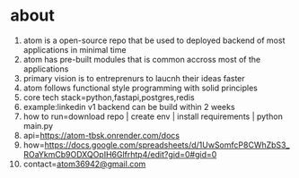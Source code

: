 # about
1. atom is a open-source repo that be used to deployed backend of most applications in minimal time
2. atom has pre-built modules that is common accross most of the applications
3. primary vision is to entreprenurs to laucnh their ideas faster
4. atom follows functional style programming with solid principles
5. core tech stack=python,fastapi,postgres,redis
6. example:linkedin v1 backend can be build within 2 weeks
7. how to run=download repo | create env | install requirements | python main.py
8. api=https://atom-tbsk.onrender.com/docs
9. how=https://docs.google.com/spreadsheets/d/1UwSomfcP8CWhZbS3_ROaYkmCb9ODXQOpIH6Glfrhtp4/edit?gid=0#gid=0
10. contact=atom36942@gmail.com




